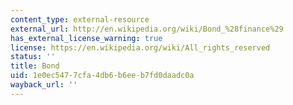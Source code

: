 ```yaml
---
content_type: external-resource
external_url: http://en.wikipedia.org/wiki/Bond_%28finance%29
has_external_license_warning: true
license: https://en.wikipedia.org/wiki/All_rights_reserved
status: ''
title: Bond
uid: 1e0ec547-7cfa-4db6-b6ee-b7fd0daadc0a
wayback_url: ''
---
```

